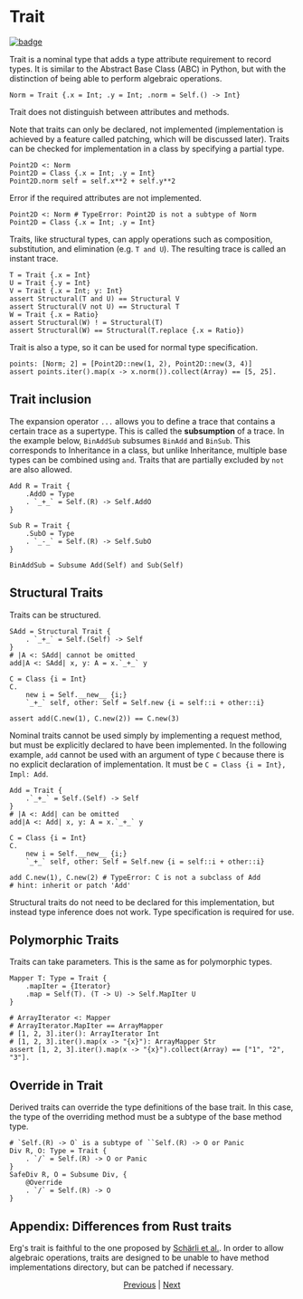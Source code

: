 # Trait

[![badge](https://img.shields.io/endpoint.svg?url=https%3A%2F%2Fgezf7g7pd5.execute-api.ap-northeast-1.amazonaws.com%2Fdefault%2Fsource_up_to_date%3Fowner%3Derg-lang%26repos%3Derg%26ref%3Dmain%26path%3Ddoc/EN/syntax/type/03_trait.md%26commit_hash%3D7c27021e16bea953bdc4da8e0c60e2f3b1ad8571)](https://gezf7g7pd5.execute-api.ap-northeast-1.amazonaws.com/default/source_up_to_date?owner=erg-lang&repos=erg&ref=main&path=doc/EN/syntax/type/03_trait.md&commit_hash=7c27021e16bea953bdc4da8e0c60e2f3b1ad8571)

Trait is a nominal type that adds a type attribute requirement to record types.
It is similar to the Abstract Base Class (ABC) in Python, but with the distinction of being able to perform algebraic operations.

```erg
Norm = Trait {.x = Int; .y = Int; .norm = Self.() -> Int}
```

Trait does not distinguish between attributes and methods.

Note that traits can only be declared, not implemented (implementation is achieved by a feature called patching, which will be discussed later).
Traits can be checked for implementation in a class by specifying a partial type.

```erg
Point2D <: Norm
Point2D = Class {.x = Int; .y = Int}
Point2D.norm self = self.x**2 + self.y**2
```

Error if the required attributes are not implemented.

```erg
Point2D <: Norm # TypeError: Point2D is not a subtype of Norm
Point2D = Class {.x = Int; .y = Int}
```

Traits, like structural types, can apply operations such as composition, substitution, and elimination (e.g. `T and U`). The resulting trace is called an instant trace.

```erg
T = Trait {.x = Int}
U = Trait {.y = Int}
V = Trait {.x = Int; y: Int}
assert Structural(T and U) == Structural V
assert Structural(V not U) == Structural T
W = Trait {.x = Ratio}
assert Structural(W) ! = Structural(T)
assert Structural(W) == Structural(T.replace {.x = Ratio})
```

Trait is also a type, so it can be used for normal type specification.

```erg
points: [Norm; 2] = [Point2D::new(1, 2), Point2D::new(3, 4)]
assert points.iter().map(x -> x.norm()).collect(Array) == [5, 25].
```

## Trait inclusion

The expansion operator `...` allows you to define a trace that contains a certain trace as a supertype. This is called the __subsumption__ of a trace.
In the example below, `BinAddSub` subsumes `BinAdd` and `BinSub`.
This corresponds to Inheritance in a class, but unlike Inheritance, multiple base types can be combined using `and`. Traits that are partially excluded by `not` are also allowed.

```erg
Add R = Trait {
    .AddO = Type
    . `_+_` = Self.(R) -> Self.AddO
}

Sub R = Trait {
    .SubO = Type
    . `_-_` = Self.(R) -> Self.SubO
}

BinAddSub = Subsume Add(Self) and Sub(Self)
```

## Structural Traits

Traits can be structured.

```erg
SAdd = Structural Trait {
    . `_+_` = Self.(Self) -> Self
}
# |A <: SAdd| cannot be omitted
add|A <: SAdd| x, y: A = x.`_+_` y

C = Class {i = Int}
C.
    new i = Self.__new__ {i;}
    `_+_` self, other: Self = Self.new {i = self::i + other::i}

assert add(C.new(1), C.new(2)) == C.new(3)
```

Nominal traits cannot be used simply by implementing a request method, but must be explicitly declared to have been implemented.
In the following example, `add` cannot be used with an argument of type `C` because there is no explicit declaration of implementation. It must be `C = Class {i = Int}, Impl: Add`.

```erg
Add = Trait {
    .`_+_` = Self.(Self) -> Self
}
# |A <: Add| can be omitted
add|A <: Add| x, y: A = x.`_+_` y

C = Class {i = Int}
C.
    new i = Self.__new__ {i;}
    `_+_` self, other: Self = Self.new {i = self::i + other::i}

add C.new(1), C.new(2) # TypeError: C is not a subclass of Add
# hint: inherit or patch 'Add'
```

Structural traits do not need to be declared for this implementation, but instead type inference does not work. Type specification is required for use.

## Polymorphic Traits

Traits can take parameters. This is the same as for polymorphic types.

```erg
Mapper T: Type = Trait {
    .mapIter = {Iterator}
    .map = Self(T). (T -> U) -> Self.MapIter U
}

# ArrayIterator <: Mapper
# ArrayIterator.MapIter == ArrayMapper
# [1, 2, 3].iter(): ArrayIterator Int
# [1, 2, 3].iter().map(x -> "{x}"): ArrayMapper Str
assert [1, 2, 3].iter().map(x -> "{x}").collect(Array) == ["1", "2", "3"].
```

## Override in Trait

Derived traits can override the type definitions of the base trait.
In this case, the type of the overriding method must be a subtype of the base method type.

```erg
# `Self.(R) -> O` is a subtype of ``Self.(R) -> O or Panic
Div R, O: Type = Trait {
    . `/` = Self.(R) -> O or Panic
}
SafeDiv R, O = Subsume Div, {
    @Override
    . `/` = Self.(R) -> O
}
```

## Appendix: Differences from Rust traits

Erg's trait is faithful to the one proposed by [Schärli et al.](https://www.ptidej.net/courses/ift6251/fall06/presentations/061122/061122.doc.pdf).
In order to allow algebraic operations, traits are designed to be unable to have method implementations directory, but can be patched if necessary.

<p align='center'>
    <a href='./02_basic.md'>Previous</a> | <a href='./04_class.md'>Next</a>
</p>
